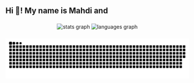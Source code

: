 <h2 align="left">Hi 👋! My name is Mahdi and</h2>

###

<div align="center">
  <img src="https://github-readme-stats.vercel.app/api?username=mmshooreshi&hide_title=false&hide_rank=false&show_icons=true&include_all_commits=true&count_private=true&disable_animations=false&theme=dracula&locale=en&hide_border=false" height="150" alt="stats graph"  />
  <img src="https://github-readme-stats.vercel.app/api/top-langs?username=mmshooreshi&locale=en&hide_title=false&layout=compact&card_width=320&langs_count=5&theme=dracula&hide_border=false" height="150" alt="languages graph"  />
</div>

###

<img src="https://raw.githubusercontent.com/mmshooreshi/mmshooreshi/output/snake.svg" alt="Snake animation" />

###
